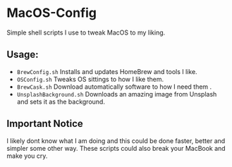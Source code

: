 # MacOS-Config
Simple shell scripts I use to tweak MacOS to my liking.

## Usage:

- `BrewConfig.sh` Installs and updates HomeBrew and tools I like.
- `OSConfig.sh` Tweaks OS sittings to how I like them.  
- `BrewCask.sh` Download automatically software to how I need them  .  
- `UnsplashBackground.sh` Downloads an amazing image from Unsplash and sets it as the background.

## Important Notice
I likely dont know what I am doing and this could be done faster, better and simpler some other way. These scripts could also break your MacBook and make you cry.
